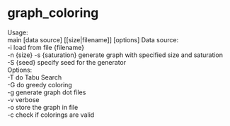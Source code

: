 # graph_coloring
Usage:  
main [data source] [[size|filename]] [options]
Data source:\
-i load from file {filename}\
-n {size} -s {saturation} generate graph with specified size and saturation\
-S {seed} specify seed for the generator\
Options:\
-T do Tabu Search\
-G do greedy coloring\
-g generate graph dot files\
-v verbose\
-o store the graph in file\
-c check if colorings are valid
